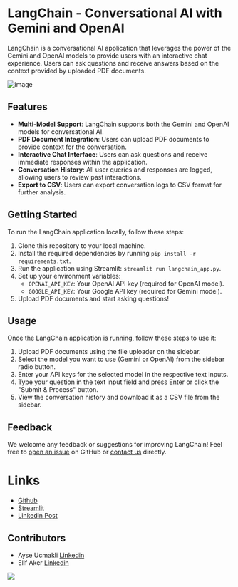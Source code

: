 # LangChain - Conversational AI with Gemini and OpenAI

LangChain is a conversational AI application that leverages the power of the Gemini and OpenAI models to provide users with an interactive chat experience. Users can ask questions and receive answers based on the context provided by uploaded PDF documents.

![image](https://github.com/huseyincenik/streamlit_langchain/assets/127469334/8722fb97-c1b6-485d-a354-23e5a6227716)

## Features

- **Multi-Model Support**: LangChain supports both the Gemini and OpenAI models for conversational AI.
- **PDF Document Integration**: Users can upload PDF documents to provide context for the conversation.
- **Interactive Chat Interface**: Users can ask questions and receive immediate responses within the application.
- **Conversation History**: All user queries and responses are logged, allowing users to review past interactions.
- **Export to CSV**: Users can export conversation logs to CSV format for further analysis.

## Getting Started

To run the LangChain application locally, follow these steps:

1. Clone this repository to your local machine.
2. Install the required dependencies by running `pip install -r requirements.txt`.
3. Run the application using Streamlit: `streamlit run langchain_app.py`.
4. Set up your environment variables:
   - `OPENAI_API_KEY`: Your OpenAI API key (required for OpenAI model).
   - `GOOGLE_API_KEY`: Your Google API key (required for Gemini model).
5. Upload PDF documents and start asking questions!

## Usage

Once the LangChain application is running, follow these steps to use it:

1. Upload PDF documents using the file uploader on the sidebar.
2. Select the model you want to use (Gemini or OpenAI) from the sidebar radio button.
3. Enter your API keys for the selected model in the respective text inputs.
4. Type your question in the text input field and press Enter or click the "Submit & Process" button.
5. View the conversation history and download it as a CSV file from the sidebar.

## Feedback

We welcome any feedback or suggestions for improving LangChain! Feel free to [open an issue](https://github.com/your-username/langchain/issues) on GitHub or [contact us](mailto:huseyinceniik@gmail.com) directly.

# Links

- [Github](https://github.com/huseyincenik/streamlit_langchain)
- [Streamlit](https://chat-with-multiple-pdfs-langchain.streamlit.app/)
- [Linkedin Post](Linkedin)

## Contributors

- Ayse Ucmakli [Linkedin](https://www.linkedin.com/in/ayse-ucmakli/)
- Elif Aker [Linkedin](https://www.linkedin.com/in/elif-aker/)

[![](https://visitcount.itsvg.in/api?id=huseyincenik.streamlit_langchain/&label=Visiter%20Count&color=10&icon=9&pretty=false)](https://visitcount.itsvg.in)
